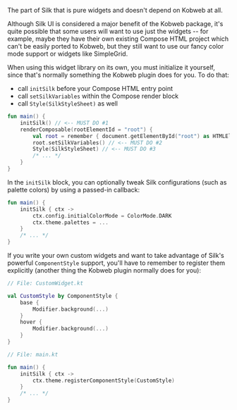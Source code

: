 The part of Silk that is pure widgets and doesn't depend on Kobweb at all.

Although Silk UI is considered a major benefit of the Kobweb package, it's quite possible that some users will want to
use just the widgets -- for example, maybe they have their own existing Compose HTML project which can't be easily
ported to Kobweb, but they still want to use our fancy color mode support or widgets like SimpleGrid.

When using this widget library on its own, you must initialize it yourself, since that's normally something the Kobweb
plugin does for you. To do that:
* call `initSilk` before your Compose HTML entry point
* call `setSilkVariables` within the Compose render block
* call `Style(SilkStyleSheet)` as well

```kotlin
fun main() {
    initSilk() // <-- MUST DO #1
    renderComposable(rootElementId = "root") {
        val root = remember { document.getElementById("root") as HTMLElement }
        root.setSilkVariables() // <-- MUST DO #2
        Style(SilkStyleSheet) // <-- MUST DO #3
        /* ... */
    }
}
```

In the `initSilk` block, you can optionally tweak Silk configurations (such as palette colors) by using a passed-in
callback:

```kotlin
fun main() {
    initSilk { ctx ->
        ctx.config.initialColorMode = ColorMode.DARK
        ctx.theme.palettes = ...
    }
    /* ... */
}
```

If you write your own custom widgets and want to take advantage of Silk's powerful `ComponentStyle` support, you'll
have to remember to register them explicitly (another thing the Kobweb plugin normally does for you):

```kotlin
// File: CustomWidget.kt

val CustomStyle by ComponentStyle {
    base {
        Modifier.background(...)
    }
    hover {
        Modifier.background(...)
    }
}

// File: main.kt

fun main() {
    initSilk { ctx ->
        ctx.theme.registerComponentStyle(CustomStyle)
    }
    /* ... */
}
```

